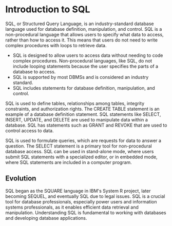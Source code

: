 # Introduction to SQL

SQL, or Structured Query Language, is an industry-standard database language used for database definition, manipulation, and control. SQL is a non-procedural language that allows users to specify what data to access, rather than how to access it. This means that users do not need to write complex procedures with loops to retrieve data.

- SQL is designed to allow users to access data without needing to code complex procedures. Non-procedural languages, like SQL, do not include looping statements because the user specifies the parts of a database to access.
- SQL is supported by most DBMSs and is considered an industry standard.
- SQL includes statements for database definition, manipulation, and control.

SQL is used to define tables, relationships among tables, integrity constraints, and authorization rights. The CREATE TABLE statement is an example of a database definition statement. SQL statements like SELECT, INSERT, UPDATE, and DELETE are used to manipulate data within a database. SQL has statements such as GRANT and REVOKE that are used to control access to data.

SQL is used to formulate queries, which are requests for data to answer a question. The SELECT statement is a primary tool for non-procedural database access. SQL can be used in stand-alone mode, where users submit SQL statements with a specialized editor, or in embedded mode, where SQL statements are included in a computer program.

## Evolution

SQL began as the SQUARE language in IBM's System R project, later becoming SEQUEL, and eventually SQL due to legal issues. SQL is a crucial tool for database professionals, especially power users and information systems professionals, as it enables efficient data retrieval and manipulation. Understanding SQL is fundamental to working with databases and developing database applications.
